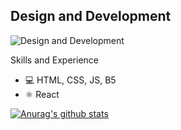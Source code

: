 ## Design and Development
![Design and Development](https://pbs.twimg.com/profile_banners/1321465125866475521/1665221568/1500x500)


Skills and Experience
* 💻 HTML, CSS, JS, B5
* ⚛️ React


[![Anurag's github stats](https://github-readme-stats.vercel.app/api?username=ProgrammerYavuz)](https://github.com/ProgrammerYavuz/github-readme-stats)
